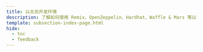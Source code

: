 ```yaml
---
title: 以太坊开发环境
description: 了解如何使用 Remix、OpenZeppelin、Hardhat、Waffle & Mars 等以太坊工具在 Moonbeam 上开发 Solidity 智能合约。
template: subsection-index-page.html
hide:
  - toc
  - feedback
---
```


